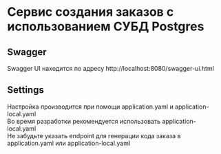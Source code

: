 # Сервис создания заказов c использованием СУБД Postgres

## Swagger
Swagger UI находится по адресу
http://localhost:8080/swagger-ui.html

## Settings
Настройка производится при помощи application.yaml и application-local.yaml
<br />
Во время разработки рекомендуется использовать application-local.yaml
<br />
Не забудьте указать endpoint для генерации кода заказа в application.yaml или application-local.yaml
